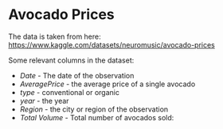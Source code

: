 # Avocado Prices

The data is taken from here: https://www.kaggle.com/datasets/neuromusic/avocado-prices

Some relevant columns in the dataset:

- *Date* - The date of the observation
- *AveragePrice* - the average price of a single avocado
- *type* - conventional or organic
- *year* - the year
- *Region* - the city or region of the observation
- *Total Volume* - Total number of avocados sold:



